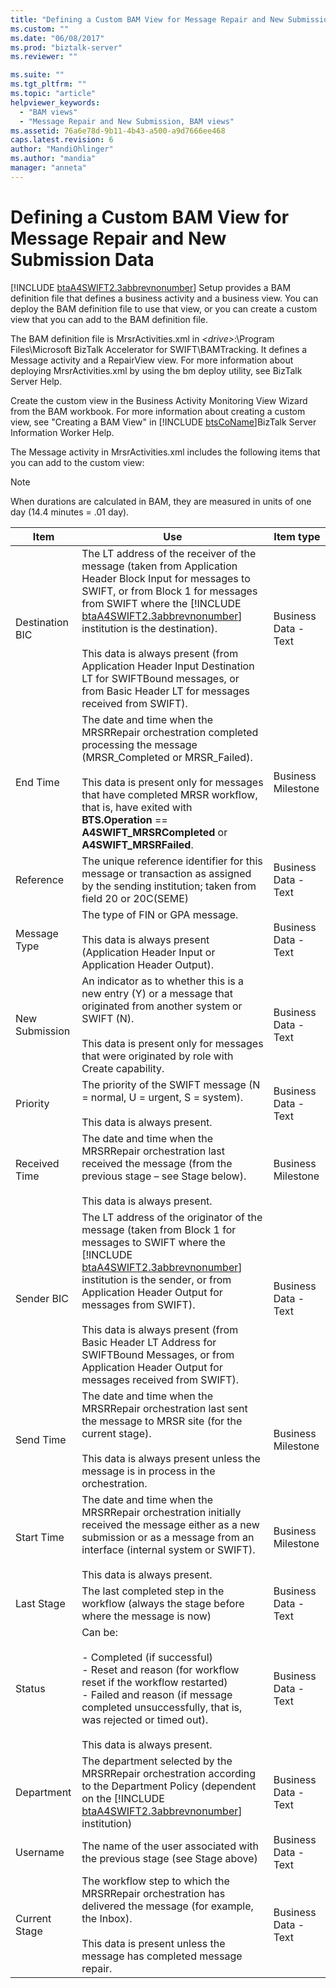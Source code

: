 ```yaml
---
title: "Defining a Custom BAM View for Message Repair and New Submission Data | Microsoft Docs"
ms.custom: ""
ms.date: "06/08/2017"
ms.prod: "biztalk-server"
ms.reviewer: ""

ms.suite: ""
ms.tgt_pltfrm: ""
ms.topic: "article"
helpviewer_keywords: 
  - "BAM views"
  - "Message Repair and New Submission, BAM views"
ms.assetid: 76a6e78d-9b11-4b43-a500-a9d7666ee468
caps.latest.revision: 6
author: "MandiOhlinger"
ms.author: "mandia"
manager: "anneta"
---
```

# Defining a Custom BAM View for Message Repair and New Submission Data
[!INCLUDE [btaA4SWIFT2.3abbrevnonumber](../../includes/btaa4swift2-3abbrevnonumber-md.md)] Setup provides a BAM definition file that defines a business activity and a business view. You can deploy the BAM definition file to use that view, or you can create a custom view that you can add to the BAM definition file.  

 The BAM definition file is MrsrActivities.xml in *\<drive\>*:\Program Files\Microsoft BizTalk Accelerator for SWIFT\BAMTracking. It defines a Message activity and a RepairView view. For more information about deploying MrsrActivities.xml by using the bm deploy utility, see BizTalk Server Help.  

 Create the custom view in the Business Activity Monitoring View Wizard from the BAM workbook. For more information about creating a custom view, see "Creating a BAM View" in [!INCLUDE [btsCoName](../../includes/btsconame-md.md)]BizTalk Server Information Worker Help.  

 The Message activity in MrsrActivities.xml includes the following items that you can add to the custom view:  

> [!NOTE]
>  When durations are calculated in BAM, they are measured in units of one day (14.4 minutes = .01 day).  

|      Item       |                                                                                                                                                                                                                                   Use                                                                                                                                                                                                                                   |      Item type       |
|-----------------|-------------------------------------------------------------------------------------------------------------------------------------------------------------------------------------------------------------------------------------------------------------------------------------------------------------------------------------------------------------------------------------------------------------------------------------------------------------------------|----------------------|
| Destination BIC | The LT address of the receiver of the message (taken from Application Header Block Input for messages to SWIFT, or from Block 1 for messages from SWIFT where the [!INCLUDE [btaA4SWIFT2.3abbrevnonumber](../../includes/btaa4swift2-3abbrevnonumber-md.md)] institution is the destination).<br /><br /> This data is always present (from Application Header Input Destination LT for SWIFTBound messages, or from Basic Header LT for messages received from SWIFT). | Business Data - Text |
|    End Time     |                                                         The date and time when the MRSRRepair orchestration completed processing the message (MRSR_Completed or MRSR_Failed).<br /><br /> This data is present only for messages that have completed MRSR workflow, that is, have exited with <strong>BTS.Operation</strong> == <strong>A4SWIFT_MRSRCompleted</strong> or <strong>A4SWIFT_MRSRFailed</strong>.                                                          |  Business Milestone  |
|    Reference    |                                                                                                                                                                The unique reference identifier for this message or transaction as assigned by the sending institution; taken from field 20 or 20C(SEME)                                                                                                                                                                 | Business Data - Text |
|  Message Type   |                                                                                                                                                                    The type of FIN or GPA message.<br /><br /> This data is always present (Application Header Input or Application Header Output).                                                                                                                                                                     | Business Data - Text |
| New Submission  |                                                                                                                        An indicator as to whether this is a new entry (Y) or a message that originated from another system or SWIFT (N).<br /><br /> This data is present only for messages that were originated by role with Create capability.                                                                                                                        | Business Data - Text |
|    Priority     |                                                                                                                                                                            The priority of the SWIFT message (N = normal, U = urgent, S = system).<br /><br /> This data is always present.                                                                                                                                                                             | Business Data - Text |
|  Received Time  |                                                                                                                                                   The date and time when the MRSRRepair orchestration last received the message (from the previous stage – see Stage below).<br /><br /> This data is always present.                                                                                                                                                   |  Business Milestone  |
|   Sender BIC    |        The LT address of the originator of the message (taken from Block 1 for messages to SWIFT where the [!INCLUDE [btaA4SWIFT2.3abbrevnonumber](../../includes/btaa4swift2-3abbrevnonumber-md.md)] institution is the sender, or from Application Header Output for messages from SWIFT).<br /><br /> This data is always present (from Basic Header LT Address for SWIFTBound Messages, or from Application Header Output for messages received from SWIFT).        | Business Data - Text |
|    Send Time    |                                                                                                                             The date and time when the MRSRRepair orchestration last sent the message to MRSR site (for the current stage).<br /><br /> This data is always present unless the message is in process in the orchestration.                                                                                                                              |  Business Milestone  |
|   Start Time    |                                                                                                                          The date and time when the MRSRRepair orchestration initially received the message either as a new submission or as a message from an interface (internal system or SWIFT).<br /><br /> This data is always present.                                                                                                                           |  Business Milestone  |
|   Last Stage    |                                                                                                                                                                                       The last completed step in the workflow (always the stage before where the message is now)                                                                                                                                                                                        | Business Data - Text |
|     Status      |                                                                                                Can be:<br /><br /> -   Completed (if successful)<br />-   Reset and reason (for workflow reset if the workflow restarted)<br />-   Failed and reason (if message completed unsuccessfully, that is, was rejected or timed out).<br /><br /> This data is always present.                                                                                                | Business Data - Text |
|   Department    |                                                                                                                          The department selected by the MRSRRepair orchestration according to the Department Policy (dependent on the [!INCLUDE [btaA4SWIFT2.3abbrevnonumber](../../includes/btaa4swift2-3abbrevnonumber-md.md)] institution)                                                                                                                           | Business Data - Text |
|    Username     |                                                                                                                                                                                                The name of the user associated with the previous stage (see Stage above)                                                                                                                                                                                                | Business Data - Text |
|  Current Stage  |                                                                                                                                      The workflow step to which the MRSRRepair orchestration has delivered the message (for example, the Inbox).<br /><br /> This data is present unless the message has completed message repair.                                                                                                                                      | Business Data - Text |

